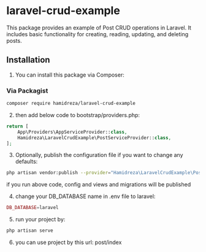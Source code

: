 # laravel-crud-example

This package provides an example of Post CRUD operations in Laravel. It includes basic functionality for creating, reading, updating, and deleting posts.

## Installation

1. You can install this package via Composer:

### Via Packagist

```bash
composer require hamidreza/laravel-crud-example
```
2. then add below code to bootstrap/providers.php:
```php
return [
    App\Providers\AppServiceProvider::class,
    Hamidreza\LaravelCrudExample\PostServiceProvider::class,
];
```
3. Optionally, publish the configuration file if you want to change any defaults:
```bash
php artisan vendor:publish --provider="Hamidreza\LaravelCrudExample\PostServiceProvider"
```
if you run above code, config and views and migrations will be published

4. change your DB_DATABASE name in .env file to laravel:
```php
DB_DATABASE=laravel
```
5. run your project by:
```bash
php artisan serve
```
6. you can use project by this url: post/index
